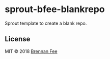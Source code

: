 # sprout-bfee-blankrepo

Sprout template to create a blank repo.

## License

MIT © 2018 [Brennan Fee](https://github.com/brennanfee)
